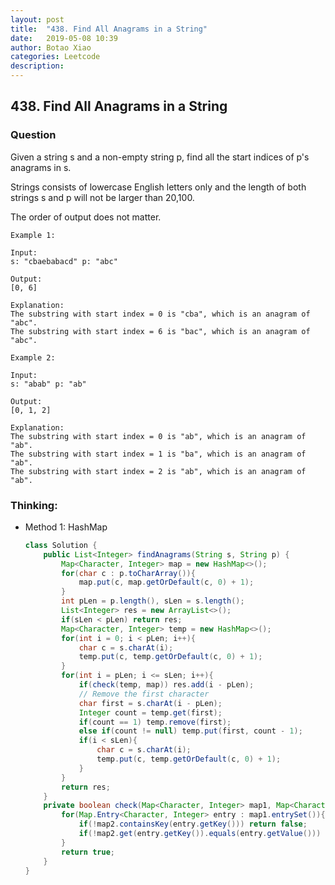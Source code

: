 ```yaml
---
layout: post
title:  "438. Find All Anagrams in a String"
date:   2019-05-08 10:39
author: Botao Xiao
categories: Leetcode
description:
---
```

## 438. Find All Anagrams in a String

### Question
Given a string s and a non-empty string p, find all the start indices of p's anagrams in s.

Strings consists of lowercase English letters only and the length of both strings s and p will not be larger than 20,100.

The order of output does not matter.

```
Example 1:

Input:
s: "cbaebabacd" p: "abc"

Output:
[0, 6]

Explanation:
The substring with start index = 0 is "cba", which is an anagram of "abc".
The substring with start index = 6 is "bac", which is an anagram of "abc".

Example 2:

Input:
s: "abab" p: "ab"

Output:
[0, 1, 2]

Explanation:
The substring with start index = 0 is "ab", which is an anagram of "ab".
The substring with start index = 1 is "ba", which is an anagram of "ab".
The substring with start index = 2 is "ab", which is an anagram of "ab".
```


### Thinking:
* Method 1: HashMap
    ```Java
    class Solution {
        public List<Integer> findAnagrams(String s, String p) {
            Map<Character, Integer> map = new HashMap<>();
            for(char c : p.toCharArray()){
                map.put(c, map.getOrDefault(c, 0) + 1);
            }
            int pLen = p.length(), sLen = s.length();
            List<Integer> res = new ArrayList<>();
            if(sLen < pLen) return res;
            Map<Character, Integer> temp = new HashMap<>();
            for(int i = 0; i < pLen; i++){
                char c = s.charAt(i);
                temp.put(c, temp.getOrDefault(c, 0) + 1);
            }
            for(int i = pLen; i <= sLen; i++){
                if(check(temp, map)) res.add(i - pLen);
                // Remove the first character
                char first = s.charAt(i - pLen);
                Integer count = temp.get(first);
                if(count == 1) temp.remove(first);
                else if(count != null) temp.put(first, count - 1);
                if(i < sLen){
                    char c = s.charAt(i);
                    temp.put(c, temp.getOrDefault(c, 0) + 1);
                }
            }
            return res;
        }
        private boolean check(Map<Character, Integer> map1, Map<Character, Integer> map2){
            for(Map.Entry<Character, Integer> entry : map1.entrySet()){
                if(!map2.containsKey(entry.getKey())) return false;
                if(!map2.get(entry.getKey()).equals(entry.getValue())) return false;
            }
            return true;
        }
    }
    ```